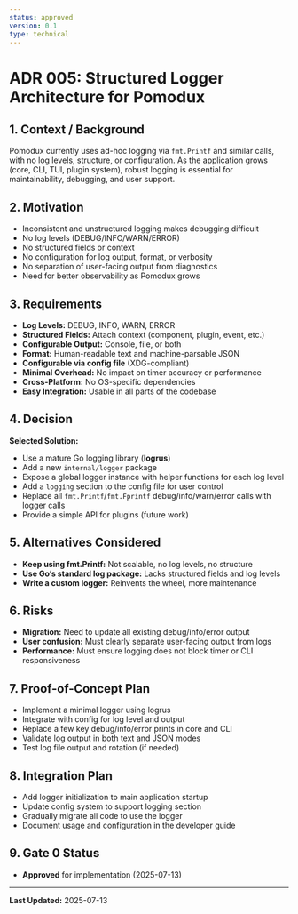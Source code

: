 ```yaml
---
status: approved
version: 0.1
type: technical
---
```


# ADR 005: Structured Logger Architecture for Pomodux

## 1. Context / Background

Pomodux currently uses ad-hoc logging via `fmt.Printf` and similar calls, with no log levels, structure, or configuration. As the application grows (core, CLI, TUI, plugin system), robust logging is essential for maintainability, debugging, and user support.

## 2. Motivation
- Inconsistent and unstructured logging makes debugging difficult
- No log levels (DEBUG/INFO/WARN/ERROR)
- No structured fields or context
- No configuration for log output, format, or verbosity
- No separation of user-facing output from diagnostics
- Need for better observability as Pomodux grows

## 3. Requirements
- **Log Levels:** DEBUG, INFO, WARN, ERROR
- **Structured Fields:** Attach context (component, plugin, event, etc.)
- **Configurable Output:** Console, file, or both
- **Format:** Human-readable text and machine-parsable JSON
- **Configurable via config file** (XDG-compliant)
- **Minimal Overhead:** No impact on timer accuracy or performance
- **Cross-Platform:** No OS-specific dependencies
- **Easy Integration:** Usable in all parts of the codebase

## 4. Decision

**Selected Solution:**
- Use a mature Go logging library (**logrus**)
- Add a new `internal/logger` package
- Expose a global logger instance with helper functions for each log level
- Add a `logging` section to the config file for user control
- Replace all `fmt.Printf`/`fmt.Fprintf` debug/info/warn/error calls with logger calls
- Provide a simple API for plugins (future work)

## 5. Alternatives Considered
- **Keep using fmt.Printf:** Not scalable, no log levels, no structure
- **Use Go’s standard log package:** Lacks structured fields and log levels
- **Write a custom logger:** Reinvents the wheel, more maintenance

## 6. Risks
- **Migration:** Need to update all existing debug/info/error output
- **User confusion:** Must clearly separate user-facing output from logs
- **Performance:** Must ensure logging does not block timer or CLI responsiveness

## 7. Proof-of-Concept Plan
- Implement a minimal logger using logrus
- Integrate with config for log level and output
- Replace a few key debug/info/error prints in core and CLI
- Validate log output in both text and JSON modes
- Test log file output and rotation (if needed)

## 8. Integration Plan
- Add logger initialization to main application startup
- Update config system to support logging section
- Gradually migrate all code to use the logger
- Document usage and configuration in the developer guide

## 9. Gate 0 Status
- **Approved** for implementation (2025-07-13)

---
**Last Updated:** 2025-07-13 
